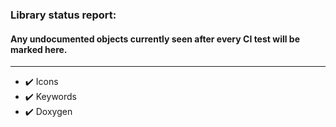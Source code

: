 ### Library status report: 
#### Any undocumented objects currently seen after every CI test will be marked here.
---------------------------------------------------------
- :heavy_check_mark: Icons
- :heavy_check_mark: Keywords
- :heavy_check_mark: Doxygen
